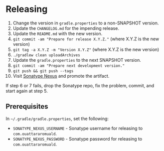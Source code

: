Releasing
========

1. Change the version in `gradle.properties` to a non-SNAPSHOT version.
2. Update the `CHANGELOG.md` for the impending release.
3. Update the `README.md` with the new version.
4. `git commit -am "Prepare for release X.Y.Z."` (where X.Y.Z is the new version)
5. `git tag -a X.Y.Z -m "Version X.Y.Z"` (where X.Y.Z is the new version)
6. `./gradlew clean uploadArchives`
7. Update the `gradle.properties` to the next SNAPSHOT version.
8. `git commit -am "Prepare next development version."`
9. `git push && git push --tags`
10. Visit [Sonatype Nexus](https://oss.sonatype.org/) and promote the artifact.

If step 6 or 7 fails, drop the Sonatype repo, fix the problem, commit, and start again at step 5.


Prerequisites
-------------

In `~/.gradle/gradle.properties`, set the following:

* `SONATYPE_NEXUS_USERNAME` - Sonatype username for releasing to `com.ouattararomuald`.
* `SONATYPE_NEXUS_PASSWORD` - Sonatype password for releasing to `com.ouattararomuald`.